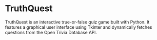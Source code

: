 # TruthQuest
TruthQuest is an interactive true-or-false quiz game built with Python. It features a graphical user interface using Tkinter and dynamically fetches questions from the Open Trivia Database API.
